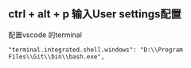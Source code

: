 ## ctrl + alt + p 输入User settings配置
配置vscode 的terminal
```
"terminal.integrated.shell.windows": "D:\\Program Files\\Git\\bin\\bash.exe",
```
